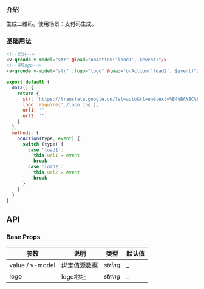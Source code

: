 ### 介绍

生成二维码。使用场景：支付码生成。

### 基础用法

```html
<!--默认-->
<v-qrcode v-model="str" @load="onAction('load1', $event)"/>
<!--带logo-->
<v-qrcode v-model="str" :logo="logo" @load="onAction('load2', $event)"/>
```

```js
export default {
  data() {
    return {
      str: 'https://translate.google.cn/?sl=auto&tl=en&text=%E4%BA%8C%E7%BB%B4%E7%A0%81&op=translate',
      logo: require('./logo.jpg'),
      url1: '',
      url2: '',
    }
  },
  methods: {
    onAction(type, event) {
      switch (type) {
        case 'load1':
          this.url1 = event
          break
        case 'load2':
          this.url2 = event
          break
      }
    }
  }
}
```

## API

### Base Props

| 参数   | 说明           | 类型      | 默认值 |
| ------ | -------------- | --------- | ------ |
| value / v-model | 绑定值源数据 | _string_  | _  |
| logo | logo地址   | _string_  | _  |